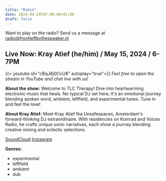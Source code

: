 ```yaml
---
title: "Radio"
date: 2024-04-29T07:00:00+01:00
draft: false
---
```

<!--We're offline now, you can check out the [radio archive]({{< ref "/radio_archive" >}}) in the meantime.-->

Want to play on the radio? Send us a message at <radio@frontleftbythespeaker.nl>

## Live Now: Kray Atief (he/him) / May 15, 2024 / 6-7PM
{{< youtube id="cBqJ6j0CcU8" autoplay="true">}}
*Feel free to open the stream in YouTube and chat live with us!*

**About the show:**
Welcome to TLC Therapy! Dive into heartwarming electronic music that heals. No typical DJ set here; it's an emotional journey blending spoken word, ambient, leftfield, and experimental tunes. Tune in and feel the love!

**About Kray Atief:**
Meet Kray Atief fka Unsafespaces, Amsterdam's forward-thinking DJ extraordinaire. With residencies on Komrad and Voices Radio, he crafts unique sonic narratives, each show a journey blending creative mixing and eclectic selections.


[SoundCloud](https://soundcloud.com/unsafespaces_android_c17)
[Instagram](https://www.instagram.com/kray.atief)

**Genres:**
- experimental
- leftfield
- ambient
- dub
